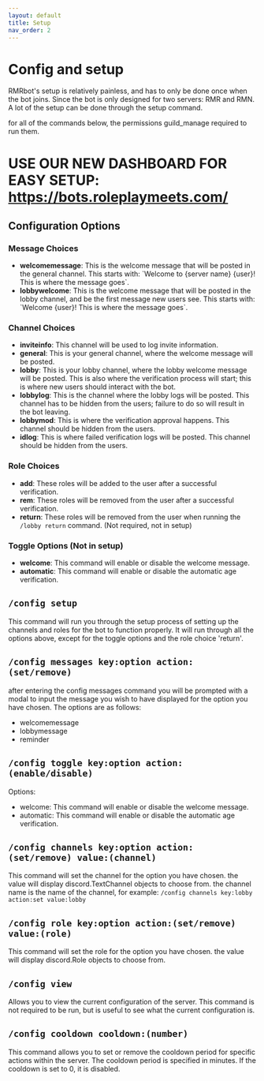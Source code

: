 ```yaml
---
layout: default
title: Setup
nav_order: 2
---
```


<h1>Config and setup</h1>

RMRbot's setup is relatively painless, and has to only be done once when the bot joins. Since the bot is only
designed for two servers: RMR and RMN. A lot of the setup can be done through the setup command.

for all of the commands below, the permissions guild_manage required to run them.

# USE OUR NEW DASHBOARD FOR EASY SETUP: https://bots.roleplaymeets.com/

## Configuration Options

### Message Choices

- **welcomemessage**: This is the welcome message that will be posted in the general channel. This starts with:
  \`Welcome to {server name} {user}! This is where the message goes\`.
- **lobbywelcome**: This is the welcome message that will be posted in the lobby channel, and be the first message new
  users see. This starts with: \`Welcome {user}! This is where the message goes\`.

### Channel Choices

- **inviteinfo**: This channel will be used to log invite information.
- **general**: This is your general channel, where the welcome message will be posted.
- **lobby**: This is your lobby channel, where the lobby welcome message will be posted. This is also where the
  verification process will start; this is where new users should interact with the bot.
- **lobbylog**: This is the channel where the lobby logs will be posted. This channel has to be hidden from the users;
  failure to do so will result in the bot leaving.
- **lobbymod**: This is where the verification approval happens. This channel should be hidden from the users.
- **idlog**: This is where failed verification logs will be posted. This channel should be hidden from the users.

### Role Choices

- **add**: These roles will be added to the user after a successful verification.
- **rem**: These roles will be removed from the user after a successful verification.
- **return**: These roles will be removed from the user when running the `/lobby return` command. (Not required, not in setup)

### Toggle Options (Not in setup)

- **welcome**: This command will enable or disable the welcome message.
- **automatic**: This command will enable or disable the automatic age verification.


## `/config setup`

This command will run you through the setup process of setting up the channels and roles for the bot to function
properly. It will run through all the options above, except for the toggle options and the role choice 'return'.

## `/config messages key:option action:(set/remove) `

after entering the config messages command you will be prompted with a modal to input the message you wish to have
displayed for the option you have chosen. The options are as follows:

* welcomemessage
* lobbymessage
* reminder

## `/config toggle key:option action:(enable/disable)`

Options:

* welcome: This command will enable or disable the welcome message.
* automatic: This command will enable or disable the automatic age verification.

## `/config channels key:option action:(set/remove) value:(channel)`

This command will set the channel for the option you have chosen. the value will display discord.TextChannel objects to
choose from. the channel name is the name of the channel, for
example: `/config channels key:lobby action:set value:lobby`

## `/config role key:option action:(set/remove) value:(role)`

This command will set the role for the option you have chosen. the value will display discord.Role objects to choose
from.

## `/config view`

Allows you to view the current configuration of the server. This command is not required to be run, but is useful to see
what the current configuration is.

## `/config cooldown cooldown:(number)`

This command allows you to set or remove the cooldown period for specific actions within the server. The cooldown period is specified in minutes. If the cooldown is set to 0, it is disabled.

